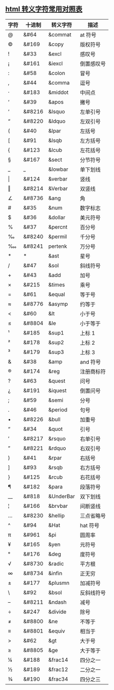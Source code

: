 ## [html 转义字符常用对照表](https://cloud.tencent.com/developer/article/1598269)

| 字符 | 十进制 | 转义字符  | 描述       |
| ---- | ------ | --------- | ---------- |
| @    | &#64   | &commat   | at 符号    |
| ©    | &#169  | &copy     | 版权符号   |
| !    | &#33   | &excl     | 感叹号     |
| ¡    | &#161  | &iexcl    | 倒置感叹号 |
| :    | &#58   | &colon    | 冒号       |
| ,    | &#44   | &comma    | 逗号       |
| ·    | &#183  | &middot   | 中间点     |
| ‘    | &#39   | &apos     | 撇号       |
| ‘    | &#8216 | &lsquo    | 左单引号   |
| “    | &#8220 | &ldquo    | 左双引号   |
| (    | &#40   | &lpar     | 左括号     |
| [    | &#91   | &lsqb     | 左方括号   |
| {    | &#123  | &lcub     | 左花括号   |
| §    | &#167  | &sect     | 分节符号   |
| \_   | \_     | &lowbar   | 单下划线   |
| \|   | &#124  | &verbar   | 竖线       |
| ‖    | &#8214 | &Verbar   | 双竖线     |
| ∠    | &#8736 | &ang      | 角         |
| #    | &#35   | &num      | 数字标志   |
| $    | &#36   | &dollar   | 美元符号   |
| %    | &#37   | &percnt   | 百分号     |
| ‰    | &#8240 | &permil   | 千分号     |
| ‱    | &#8241 | pertenk   | 万分号     |
| \*   | \*     | &ast      | 星号       |
| /    | &#47   | &sol      | 斜线符号   |
| +    | &#43   | &add      | 加号       |
| ×    | &#215  | &times    | 乘号       |
| =    | &#61   | &equal    | 等于号     |
| ≈    | &#8776 | &asymp    | 约等于     |
| <    | &#60   | &lt       | 小于号     |
| ≤    | &#8804 | &le       | 小于等于   |
| ¹    | &#185  | &sup1     | 上标 1     |
| ²    | &#178  | &sup2     | 上标 2     |
| ³    | &#179  | &sup3     | 上标 3     |
| &    | &#38   | &amp      | and 符号   |
| ®    | &#174  | &reg      | 注册商标符 |
| ?    | &#63   | &quest    | 问号       |
| ¿    | &#191  | &iquest   | 倒置问号   |
| ;    | &#59   | &semi     | 分号       |
| .    | &#46   | &period   | 句号       |
| •    | &#8226 | &bull     | 加重号     |
| “    | &#34   | &quot     | 引号       |
| ’    | &#8217 | &rsquo    | 右单引号   |
| ”    | &#8221 | &rdquo    | 右双引号   |
| )    | &#41   | &rpar     | 右括号     |
| ]    | &#93   | &rsqb     | 右方括号   |
| }    | &#125  | &rcub     | 右花括号   |
| ¶    | &#182  | &para     | 段落符号   |
| \_\_ | &#818  | &UnderBar | 双下划线   |
| ¦    | &#166  | &brvbar   | 间断竖线   |
| …    | &#8230 | &hellip   | 三点省略号 |
| ^    | &#94   | &Hat      | hat 符号   |
| π    | &#961  | &pi       | 圆周率     |
| ¥    | &#165  | &yen      | 元符号     |
| °    | &#176  | &deg      | 度符号     |
| √    | &#8730 | &radic    | 平方根     |
| ∞    | &#8734 | &infin    | 正无穷     |
| ±    | &#177  | &plusmn   | 加减符号   |
| &#92; | &#92   | &bsol     | 反斜线符号 |
| –    | &#8211 | &ndash    | 减号       |
| ÷    | &#247  | &divide   | 除号       |
| ≠    | &#8800 | &ne       | 不等于     |
| ≡    | &#8801 | &equiv    | 相当于     |
| >    | &#62   | &gt       | 大于号     |
| ≥    | &#8805 | &ge       | 大于等于   |
| ¼    | &#188  | &frac14   | 四分之一   |
| ½    | &#189  | &frac12   | 二分之一   |
| ¾    | &#190  | &frac34   | 四分之三   |
